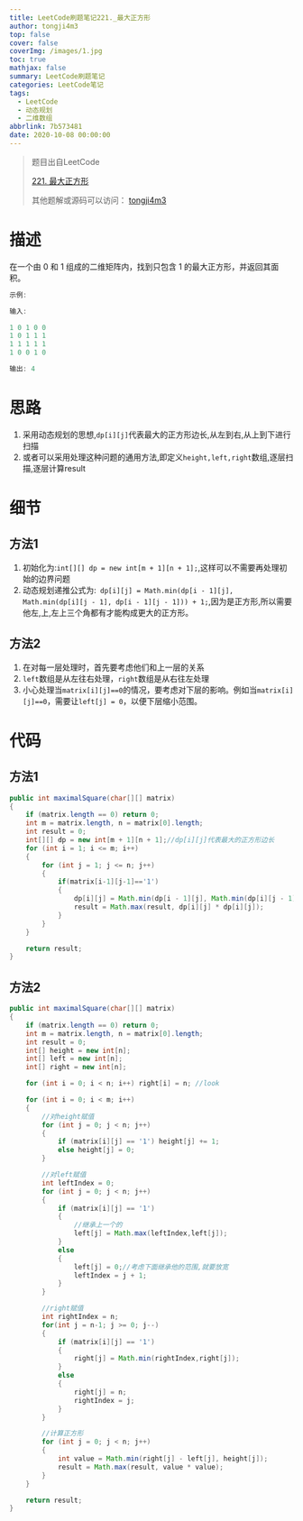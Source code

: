 ```yaml
---
title: LeetCode刷题笔记221._最大正方形
author: tongji4m3
top: false
cover: false
coverImg: /images/1.jpg
toc: true
mathjax: false
summary: LeetCode刷题笔记
categories: LeetCode笔记
tags:
  - LeetCode
  - 动态规划
  - 二维数组
abbrlink: 7b573481
date: 2020-10-08 00:00:00
---
```


> 题目出自LeetCode
>
> [221. 最大正方形](https://leetcode-cn.com/problems/maximal-square/)
>
>  其他题解或源码可以访问： [tongji4m3](https://github.com/tongji4m3/LeetCode)



# 描述
在一个由 0 和 1 组成的二维矩阵内，找到只包含 1 的最大正方形，并返回其面积。
```java
示例:

输入: 

1 0 1 0 0
1 0 1 1 1
1 1 1 1 1
1 0 0 1 0

输出: 4
```


# 思路
1. 采用动态规划的思想,`dp[i][j]`代表最大的正方形边长,从左到右,从上到下进行扫描
2. 或者可以采用处理这种问题的通用方法,即定义`height,left,right`数组,逐层扫描,逐层计算result

# 细节

## 方法1

1. 初始化为:`int[][] dp = new int[m + 1][n + 1];`,这样可以不需要再处理初始的边界问题
2. 动态规划递推公式为:` dp[i][j] = Math.min(dp[i - 1][j], Math.min(dp[i][j - 1], dp[i - 1][j - 1])) + 1;`,因为是正方形,所以需要他左,上,左上三个角都有才能构成更大的正方形。

## 方法2

1. 在对每一层处理时，首先要考虑他们和上一层的关系
2. `left`数组是从左往右处理，`right`数组是从右往左处理
3. 小心处理当`matrix[i][j]==0`的情况，要考虑对下层的影响。例如当`matrix[i][j]==0`，需要让`left[j] = 0`，以便下层缩小范围。



# 代码

## 方法1

```java
public int maximalSquare(char[][] matrix)
{
    if (matrix.length == 0) return 0;
    int m = matrix.length, n = matrix[0].length;
    int result = 0;
    int[][] dp = new int[m + 1][n + 1];//dp[i][j]代表最大的正方形边长
    for (int i = 1; i <= m; i++)
    {
        for (int j = 1; j <= n; j++)
        {
            if(matrix[i-1][j-1]=='1')
            {
                dp[i][j] = Math.min(dp[i - 1][j], Math.min(dp[i][j - 1], dp[i - 1][j - 1])) + 1;
                result = Math.max(result, dp[i][j] * dp[i][j]);
            }
        }
    }

    return result;
}
```

## 方法2

```java
public int maximalSquare(char[][] matrix)
{
    if (matrix.length == 0) return 0;
    int m = matrix.length, n = matrix[0].length;
    int result = 0;
    int[] height = new int[n];
    int[] left = new int[n];
    int[] right = new int[n];

    for (int i = 0; i < n; i++) right[i] = n; //look

    for (int i = 0; i < m; i++)
    {
        //对height赋值
        for (int j = 0; j < n; j++)
        {
            if (matrix[i][j] == '1') height[j] += 1;
            else height[j] = 0;
        }

        //对left赋值
        int leftIndex = 0;
        for (int j = 0; j < n; j++)
        {
            if (matrix[i][j] == '1')
            {
                //继承上一个的
                left[j] = Math.max(leftIndex,left[j]);
            }
            else
            {
                left[j] = 0;//考虑下面继承他的范围,就要放宽
                leftIndex = j + 1;
            }
        }

        //right赋值
        int rightIndex = n;
        for(int j = n-1; j >= 0; j--)
        {
            if (matrix[i][j] == '1')
            {
                right[j] = Math.min(rightIndex,right[j]);
            }
            else
            {
                right[j] = n;
                rightIndex = j;
            }
        }

        //计算正方形
        for (int j = 0; j < n; j++)
        {
            int value = Math.min(right[j] - left[j], height[j]);
            result = Math.max(result, value * value);
        }
    }

    return result;
}
```